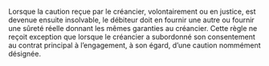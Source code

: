 Lorsque la caution reçue par le créancier, volontairement ou en justice, est devenue
ensuite insolvable, le débiteur doit en fournir une autre ou fournir une sûreté réelle donnant
les mêmes garanties au créancier.
Cette règle ne reçoit exception que lorsque le créancier a subordonné son consentement au
contrat principal à l’engagement, à son égard, d’une caution nommément désignée.